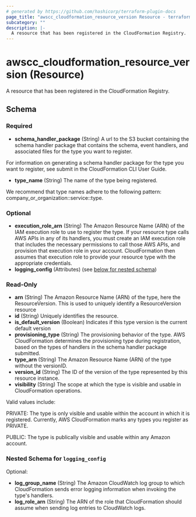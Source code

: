 ```yaml
---
# generated by https://github.com/hashicorp/terraform-plugin-docs
page_title: "awscc_cloudformation_resource_version Resource - terraform-provider-awscc"
subcategory: ""
description: |-
  A resource that has been registered in the CloudFormation Registry.
---
```


# awscc_cloudformation_resource_version (Resource)

A resource that has been registered in the CloudFormation Registry.



<!-- schema generated by tfplugindocs -->
## Schema

### Required

- **schema_handler_package** (String) A url to the S3 bucket containing the schema handler package that contains the schema, event handlers, and associated files for the type you want to register.

For information on generating a schema handler package for the type you want to register, see submit in the CloudFormation CLI User Guide.
- **type_name** (String) The name of the type being registered.

We recommend that type names adhere to the following pattern: company_or_organization::service::type.

### Optional

- **execution_role_arn** (String) The Amazon Resource Name (ARN) of the IAM execution role to use to register the type. If your resource type calls AWS APIs in any of its handlers, you must create an IAM execution role that includes the necessary permissions to call those AWS APIs, and provision that execution role in your account. CloudFormation then assumes that execution role to provide your resource type with the appropriate credentials.
- **logging_config** (Attributes) (see [below for nested schema](#nestedatt--logging_config))

### Read-Only

- **arn** (String) The Amazon Resource Name (ARN) of the type, here the ResourceVersion. This is used to uniquely identify a ResourceVersion resource
- **id** (String) Uniquely identifies the resource.
- **is_default_version** (Boolean) Indicates if this type version is the current default version
- **provisioning_type** (String) The provisioning behavior of the type. AWS CloudFormation determines the provisioning type during registration, based on the types of handlers in the schema handler package submitted.
- **type_arn** (String) The Amazon Resource Name (ARN) of the type without the versionID.
- **version_id** (String) The ID of the version of the type represented by this resource instance.
- **visibility** (String) The scope at which the type is visible and usable in CloudFormation operations.

Valid values include:

PRIVATE: The type is only visible and usable within the account in which it is registered. Currently, AWS CloudFormation marks any types you register as PRIVATE.

PUBLIC: The type is publically visible and usable within any Amazon account.

<a id="nestedatt--logging_config"></a>
### Nested Schema for `logging_config`

Optional:

- **log_group_name** (String) The Amazon CloudWatch log group to which CloudFormation sends error logging information when invoking the type's handlers.
- **log_role_arn** (String) The ARN of the role that CloudFormation should assume when sending log entries to CloudWatch logs.


